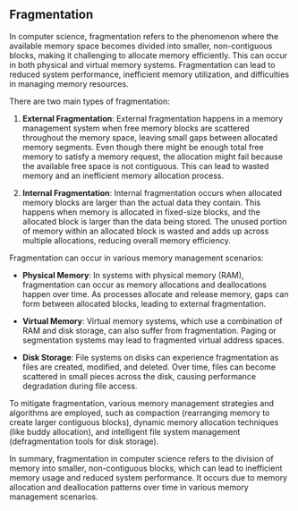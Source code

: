 ## Fragmentation

In computer science, fragmentation refers to the phenomenon where the available memory space becomes divided into smaller, non-contiguous blocks, making it challenging to allocate memory efficiently. This can occur in both physical and virtual memory systems. Fragmentation can lead to reduced system performance, inefficient memory utilization, and difficulties in managing memory resources.

There are two main types of fragmentation:

1. **External Fragmentation**: External fragmentation happens in a memory management system when free memory blocks are scattered throughout the memory space, leaving small gaps between allocated memory segments. Even though there might be enough total free memory to satisfy a memory request, the allocation might fail because the available free space is not contiguous. This can lead to wasted memory and an inefficient memory allocation process.

2. **Internal Fragmentation**: Internal fragmentation occurs when allocated memory blocks are larger than the actual data they contain. This happens when memory is allocated in fixed-size blocks, and the allocated block is larger than the data being stored. The unused portion of memory within an allocated block is wasted and adds up across multiple allocations, reducing overall memory efficiency.

Fragmentation can occur in various memory management scenarios:

- **Physical Memory**: In systems with physical memory (RAM), fragmentation can occur as memory allocations and deallocations happen over time. As processes allocate and release memory, gaps can form between allocated blocks, leading to external fragmentation.

- **Virtual Memory**: Virtual memory systems, which use a combination of RAM and disk storage, can also suffer from fragmentation. Paging or segmentation systems may lead to fragmented virtual address spaces.

- **Disk Storage**: File systems on disks can experience fragmentation as files are created, modified, and deleted. Over time, files can become scattered in small pieces across the disk, causing performance degradation during file access.

To mitigate fragmentation, various memory management strategies and algorithms are employed, such as compaction (rearranging memory to create larger contiguous blocks), dynamic memory allocation techniques (like buddy allocation), and intelligent file system management (defragmentation tools for disk storage).

In summary, fragmentation in computer science refers to the division of memory into smaller, non-contiguous blocks, which can lead to inefficient memory usage and reduced system performance. It occurs due to memory allocation and deallocation patterns over time in various memory management scenarios.
